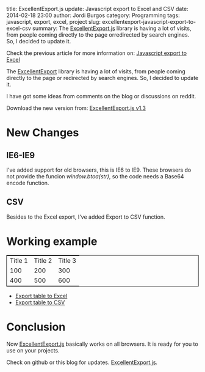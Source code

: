 title: ExcellentExport.js update: Javascript export to Excel and CSV
date: 2014-02-18 23:00
author: Jordi Burgos
category: Programming
tags: javascript, export, excel, project
slug: excellentexport-javascript-export-to-excel-csv
summary: The [ExcellentExport.js](https://github.com/jmaister/excellentexport) library is having a lot of visits, from people coming directly to the page orredirected by search engines. So, I decided to update it.

<div class="alert alert-info" markdown="1">

Check the previous article for more information on: [Javascript export to Excel]({filename}/javascript-export-to-excel.md)

</div>

The [ExcellentExport](https://github.com/jmaister/excellentexport) library is having a lot of visits, from people coming directly to the page or
redirected by search engines. So, I decided to update it.

I have got some ideas from comments on the blog or discussions on reddit.

Download the new version from: [ExcellentExport.js v1.3](https://github.com/jmaister/excellentexport/releases/tag/v1.3)

New Changes
===========

IE6-IE9
-------
I've added support for old browsers, this is IE6 to IE9. These browsers do not provide the funcion *window.btoa(str)*,
so the code needs a Base64 encode function.

CSV
---
Besides to the Excel export, I've added Export to CSV function.

Working example
===============
    
<table class="table table-bordered" id="datatable" style="border: 1px solid black">
    <tr>
        <td>Title 1</td>
        <td>Title 2</td>
        <td>Title 3</td>
    </tr>
    <tr>
        <td>100</td>
        <td>200</td>
        <td>300</td>
    </tr>
    <tr>
        <td>400</td>
        <td>500</td>
        <td>600</td>
    </tr>
</table>

<script src="/js/excellentexport.js"></script>

* <a download="somedata.xls" href="#" onclick="return ExcellentExport.excel(this, 'datatable', 'Sheet Name Here');">Export table to Excel</a>
* <a download="somedata.csv" href="#" onclick="return ExcellentExport.csv(this, 'datatable');">Export table to CSV</a>

Conclusion
==========

Now [ExcellentExport.js](https://github.com/jmaister/excellentexport) basically works on all browsers.
It is ready for you to use on your projects.  

Check on github or this blog for updates. [ExcellentExport.js](https://github.com/jmaister/excellentexport).
